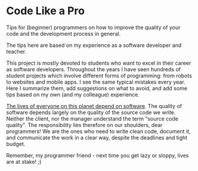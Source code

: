 # Code Like a Pro

Tips for (beginner) programmers on how to improve the quality of your code and the development
process in general.

The tips here are based on my experience as a software developer and teacher.

This project is mostly devoted to students who want to excel in their career as software developers.
Throughout the years I have seen hundreds of student projects which involve different forms of
programming: from robots to websites and mobile apps. I see the same typical mistakes every year.
Here I summarize them, add suggestions on what to avoid, and add some tips based on my own (and my
colleague) experience.

[The lives of everyone on this planet depend on software](https://www.youtube.com/watch?v=Tng6Fox8EfI).
The quality of software depends largely on the quality of the source code we write. Neither the
client, nor the manager understand the term "source code quality". The responsibility lies
therefore on our shoulders, dear programmers! We are the ones who need to write clean code, 
document it, and communicate the work in a clear way, despite the deadlines and tight budget. 

Remember, my programmer friend - next time you get lazy or sloppy, lives are at stake! ;)
